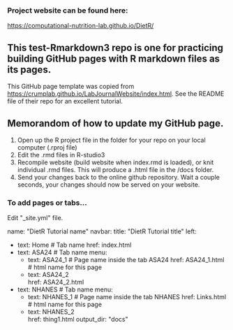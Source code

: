 ### Project website can be found here:
https://computational-nutrition-lab.github.io/DietR/

## This test-Rmarkdown3 repo is one for practicing building GitHub pages with R markdown files as its pages.  
This GitHub page template was copied from https://crumplab.github.io/LabJournalWebsite/index.html.
See the README file of their repo for an excellent tutorial.

## Memorandom of how to update my GitHub page.

1. Open up the R project file in the folder for your repo on your local computer (.rproj file)
2. Edit the .rmd files in R-studio3
3. Recompile website (build website when index.rmd is loaded), or knit individual .rmd files. This will produce a .html file in the /docs folder. 
4. Send your changes back to the online github repository. Wait a couple seconds, your changes should now be served on your website.

### To add pages or tabs... 
Edit "_site.yml" file.

name: "DietR Tutorial name"
navbar:
  title: "DietR Tutorial title"
  left:
  - text: Home             # Tab name
    href: index.html
  - text: ASA24            # Tab name
    menu:
    - text: ASA24_1            # Page name inside the tab ASA24
      href: ASA24_1.html       # html name for this page
    - text: ASA24_2             
      href: ASA24_2.html       
  - text: NHANES           # Tab name
    menu:
    - text: NHANES_1           # Page name inside the tab NHANES
      href: Links.html         # html name for this page
    - text: NHANES_2           
      href: thing1.html
output_dir: "docs"
